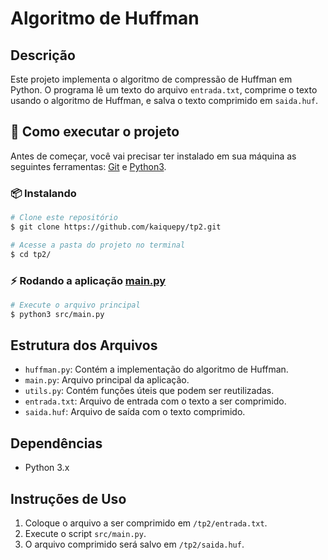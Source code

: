 # Algoritmo de Huffman

## Descrição
Este projeto implementa o algoritmo de compressão de Huffman em Python. O programa lê um texto do arquivo `entrada.txt`, comprime o texto usando o algoritmo de Huffman, e salva o texto comprimido em `saida.huf`.

## :rocket: Como executar o projeto
Antes de começar, você vai precisar ter instalado em sua máquina as seguintes ferramentas: [Git](https://git-scm.com/) e [Python3](https://www.python.org/).


<!--Running session-->
### :package: Instalando
```bash
# Clone este repositório
$ git clone https://github.com/kaiquepy/tp2.git

# Acesse a pasta do projeto no terminal
$ cd tp2/
```

### ⚡ Rodando a aplicação [main.py](/src/main.py)
```bash
# Execute o arquivo principal
$ python3 src/main.py
```

## Estrutura dos Arquivos
- `huffman.py`: Contém a implementação do algoritmo de Huffman.
- `main.py`: Arquivo principal da aplicação.
- `utils.py`: Contém funções úteis que podem ser reutilizadas.
- `entrada.txt`: Arquivo de entrada com o texto a ser comprimido.
- `saida.huf`: Arquivo de saída com o texto comprimido.

## Dependências
- Python 3.x

## Instruções de Uso
1. Coloque o arquivo a ser comprimido em `/tp2/entrada.txt`.
2. Execute o script `src/main.py`.
3. O arquivo comprimido será salvo em `/tp2/saida.huf`.
